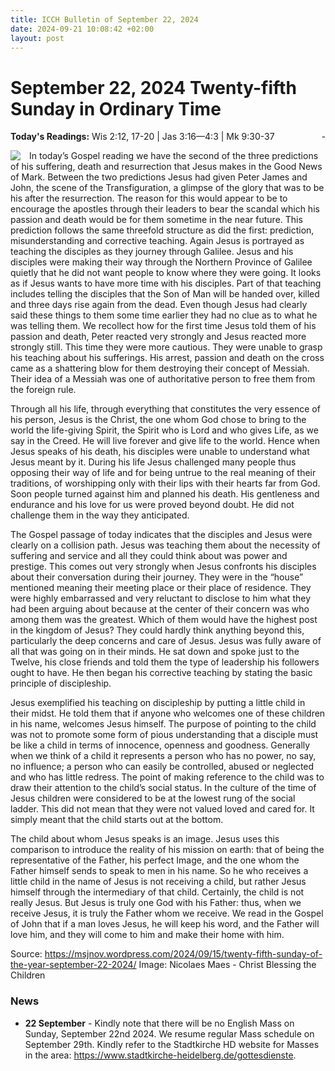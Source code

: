 ```yaml
---
title: ICCH Bulletin of September 22, 2024
date: 2024-09-21 10:08:42 +02:00
layout: post
---
```


# September 22, 2024 Twenty-fifth Sunday in Ordinary Time
<span style="float: right"><em>-</em></span>
**Today's Readings:** Wis 2:12, 17-20 | Jas 3:16—4:3 | Mk 9:30-37


<img style="float: left; margin-right: 1em;" src="https://upload.wikimedia.org/wikipedia/commons/8/88/Nicolaes_Maes_-_Christ_Blessing_the_Children_-_WGA13814.jpg">

In today’s Gospel reading we have the second of the three predictions of his suffering, death and resurrection that Jesus makes in the Good News of Mark.  Between the two predictions Jesus had given Peter James and John, the scene of the Transfiguration, a glimpse of the glory that was to be his after the resurrection.  The reason for this would appear to be to encourage the apostles through their leaders to bear the scandal which his passion and death would be for them sometime in the near future.  This prediction follows the same threefold structure as did the first: prediction, misunderstanding and corrective teaching.  Again Jesus is portrayed as teaching the disciples as they journey through Galilee.  Jesus and his disciples were making their way through the Northern Province of Galilee quietly that he did not want people to know where they were going.  It looks as if Jesus wants to have more time with his disciples.  Part of that teaching includes telling the disciples that the Son of Man will be handed over, killed and three days rise again from the dead. Even though Jesus had clearly said these things to them some time earlier they had no clue as to what he was telling them.  We recollect how for the first time Jesus told them of his passion and death, Peter reacted very strongly and Jesus reacted more strongly still. This time they were more cautious.  They were unable to grasp his teaching about his sufferings.  His arrest, passion and death on the cross came as a shattering blow for them destroying their concept of Messiah.  Their idea of a Messiah was one of authoritative person to free them from the foreign rule. 

Through all his life, through everything that constitutes the very essence of his person, Jesus is the Christ, the one whom God chose to bring to the world the life-giving Spirit, the Spirit who is Lord and who gives Life, as we say in the Creed. He will live forever and give life to the world. Hence when Jesus speaks of his death, his disciples were unable to understand what Jesus meant by it. During his life Jesus challenged many people thus opposing their way of life and for being untrue to the real meaning of their traditions, of worshipping only with their lips with their hearts far from God. Soon people turned against him and planned his death. His gentleness and endurance and his love for us were proved beyond doubt. He did not challenge them in the way they anticipated.

The Gospel passage of today indicates that the disciples and Jesus were clearly on a collision path.  Jesus was teaching them about the necessity of suffering and service and all they could think about was power and prestige. This comes out very strongly when Jesus confronts his disciples about their conversation during their journey. They were in the “house” mentioned meaning their meeting place or their place of residence.  They were highly embarrassed and very reluctant to disclose to him what they had been arguing about because at the center of their concern was who among them was the greatest. Which of them would have the highest post in the kingdom of Jesus? They could hardly think anything beyond this, particularly the deep concerns and care of Jesus.  Jesus was fully aware of all that was going on in their minds. He sat down and spoke just to the Twelve, his close friends and told them the type of leadership his followers ought to have. He then began his corrective teaching by stating the basic principle of discipleship. 

Jesus exemplified his teaching on discipleship by putting a little child in their midst. He told them that if anyone who welcomes one of these children in his name, welcomes Jesus himself.  The purpose of pointing to the child was not to promote some form of pious understanding that a disciple must be like a child in terms of innocence, openness and goodness. Generally when we think of a child it represents a person who has no power, no say, no influence; a person who can easily be controlled, abused or neglected and who has little redress. The point of making reference to the child was to draw their attention to the child’s social status. In the culture of the time of Jesus children were considered to be at the lowest rung of the social ladder. This did not mean that they were not valued loved and cared for. It simply meant that the child starts out at the bottom.

The child about whom Jesus speaks is an image. Jesus uses this comparison to introduce the reality of his mission on earth: that of being the representative of the Father, his perfect Image, and the one whom the Father himself sends to speak to men in his name. So he who receives a little child in the name of Jesus is not receiving a child, but rather Jesus himself through the intermediary of that child. Certainly, the child is not really Jesus. But Jesus is truly one God with his Father: thus, when we receive Jesus, it is truly the Father whom we receive. We read in the Gospel of John that if a man loves Jesus, he will keep his word, and the Father will love him, and they will come to him and make their home with him.

Source: https://msjnov.wordpress.com/2024/09/15/twenty-fifth-sunday-of-the-year-september-22-2024/
Image: Nicolaes Maes - Christ Blessing the Children

### News 

* **22 September** - Kindly note that there will be no English Mass on Sunday, September 22nd 2024. We resume regular Mass schedule on September 29th. Kindly refer to the Stadtkirche HD website for Masses in the area: https://www.stadtkirche-heidelberg.de/gottesdienste.
